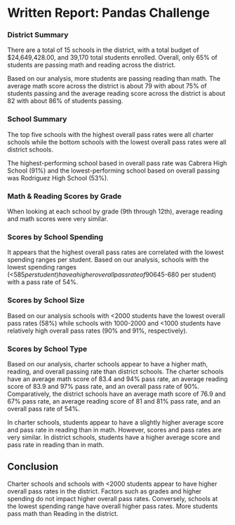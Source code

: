 # Written Report: Pandas Challenge 
### District Summary
There are a total of 15 schools in the district, with a total budget of $24,649,428.00, and 39,170 total students enrolled. Overall, only 65% of students are passing math and reading across the district. 

Based on our analysis, more students are passing reading than math. The average math score across the district is about 79 with about 75% of students passing and the average reading score across the district is about 82 with about 86% of students passing. 

### School Summary
The top five schools with the highest overall pass rates were all charter schools while the bottom schools with the lowest overall pass rates were all district schools. 

The highest-performing school based in overall pass rate was Cabrera High School (91%) and the lowest-performing school based on overall passing was Rodriguez High School (53%).

### Math & Reading Scores by Grade
When looking at each school by grade (9th through 12th), average reading and math scores were very similar.

### Scores by School Spending
It appears that the highest overall pass rates are correlated with the lowest spending ranges per student. Based on our analysis, schools with the lowest spending ranges (<$585 per student) have a higher overall pass rate of 90% than schools with the highest spending ranges ($645-680 per student) with a pass rate of 54%.

### Scores by School Size
Based on our analysis schools with <2000 students have the lowest overall pass rates (58%) while schools with 1000-2000 and <1000 students have relatively high overall pass rates (90% and 91%, respectively).

### Scores by School Type
Based on our analysis, charter schools appear to have a higher math, reading, and overall passing rate than district schools. The charter schools have an average math score of 83.4 and 94% pass rate, an average reading score of 83.9 and 97% pass rate, and an overall pass rate of 90%. Comparatively, the district schools have an average math score of 76.9 and 67% pass rate, an average reading score of 81 and 81% pass rate, and an overall pass rate of 54%.

In charter schools, students appear to have a slightly higher average score and pass rate in reading than in math. However, scores and pass rates are very similar. In district schools, students have a higher average score and pass rate in reading than in math.

## Conclusion
Charter schools and schools with <2000 students appear to have higher overall pass rates in the district. Factors such as grades and higher spending do not impact higher overall pass rates. Conversely, schools at the lowest spending range have overall higher pass rates. More students pass math than Reading in the district. 


